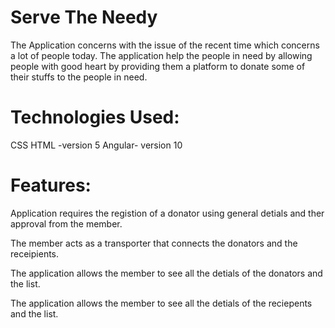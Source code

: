 # Serve The Needy
The Application concerns with the issue of the recent time which concerns a lot of people today. The application help the people in need by allowing people with good heart by providing them a platform to donate some of their stuffs to the people in need. 

# Technologies Used:
CSS
HTML -version 5
Angular- version 10

# Features:

Application requires the registion of a donator using general detials and ther approval from the member.

The member acts as a transporter that connects the donators and the receipients.

The application allows the member to see all the detials of the donators and the list.

The application allows the member to see all the detials of the reciepents and the list.

